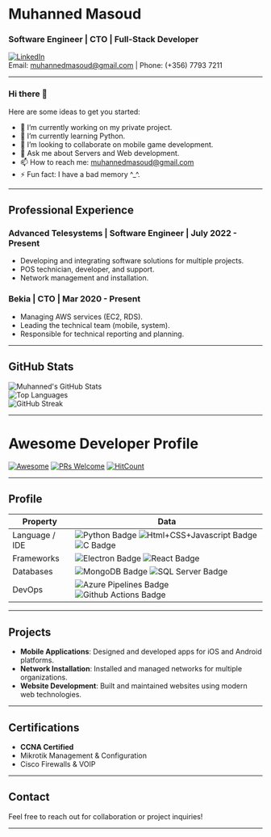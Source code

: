# Muhanned Masoud

### Software Engineer | CTO | Full-Stack Developer

[![LinkedIn](https://img.shields.io/badge/LinkedIn-Connect-blue)](https://linkedin.com/in/muhannedmasoud)  
Email: muhannedmasoud@gmail.com | Phone: (+356) 7793 7211

---

### Hi there 👋

Here are some ideas to get you started:

- 🔭 I’m currently working on my private project.
- 🌱 I’m currently learning Python.
- 👯 I’m looking to collaborate on mobile game development.
- 💬 Ask me about Servers and Web development.
- 📫 How to reach me: muhannedmasoud@gmail.com
- ⚡ Fun fact: I have a bad memory ^_^.

---

## Professional Experience

### Advanced Telesystems | Software Engineer | July 2022 - Present
- Developing and integrating software solutions for multiple projects.
- POS technician, developer, and support.
- Network management and installation.

### Bekia | CTO | Mar 2020 - Present
- Managing AWS services (EC2, RDS).
- Leading the technical team (mobile, system).
- Responsible for technical reporting and planning.

---

## GitHub Stats

![Muhanned's GitHub Stats](https://github-readme-stats.vercel.app/api?username=rasperoratiy&show_icons=true&theme=radical)  
![Top Languages](https://github-readme-stats.vercel.app/api/top-langs/?username=rasperoratiy&layout=compact&theme=radical)  
![GitHub Streak](https://github-readme-streak-stats.herokuapp.com/?user=rasperoratiy&theme=radical)

---

# Awesome Developer Profile

[![Awesome](https://awesome.re/badge.svg)](https://awesome.re) [![PRs Welcome](https://img.shields.io/badge/PRs-welcome-brightgreen.svg?style=flat-square)](https://github.com/rasperoratiy/pulls) [![HitCount](https://views.whatilearened.today/views/github/rasperoratiy.svg)](https://github.com/rasperoratiy)

---

## Profile

Property | Data  
---------|------
Language / IDE | ![Python Badge](https://img.shields.io/badge/-PyCharm-3776AB?style=flat&logo=Python&logoColor=white) ![Html+CSS+Javascript Badge](https://img.shields.io/badge/-VS%20Code-F7DF1E?style=flat&logo=javascript&logoColor=white) ![C Badge](https://img.shields.io/badge/-Visual%20Studio-A8B9CC?style=flat&logo=C&logoColor=white)  
Frameworks | ![Electron Badge](https://img.shields.io/badge/-Electron-47848F?style=flat&logo=Electron&logoColor=white) ![React Badge](https://img.shields.io/badge/-React-61DAFB?style=flat&logo=React&logoColor=white)  
Databases | ![MongoDB Badge](https://img.shields.io/badge/-MongoDB-47A248?style=flat&logo=MongoDB&logoColor=white) ![SQL Server Badge](https://img.shields.io/badge/-SQL%20Server-CC2927?style=flat&logo=microsoftsqlserver&logoColor=white)  
DevOps | ![Azure Pipelines Badge](https://img.shields.io/badge/-Azure%20Pipelines-2560E0?style=flat&logo=Azure-Pipelines&logoColor=white) ![Github Actions Badge](https://img.shields.io/badge/-Github%20Actions-2088FF?style=flat&logo=Github-Actions&logoColor=white)

---

## Projects

- **Mobile Applications**: Designed and developed apps for iOS and Android platforms.
- **Network Installation**: Installed and managed networks for multiple organizations.
- **Website Development**: Built and maintained websites using modern web technologies.

---

## Certifications

- **CCNA Certified**
- Mikrotik Management & Configuration
- Cisco Firewalls & VOIP

---

## Contact

Feel free to reach out for collaboration or project inquiries!

---

